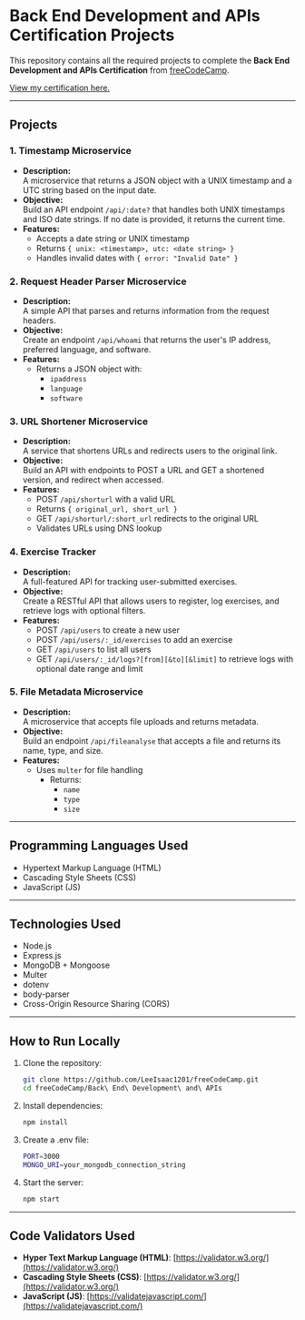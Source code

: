 # Back End Development and APIs Certification Projects

This repository contains all the required projects to complete the **Back End Development and APIs Certification** from [freeCodeCamp](https://www.freecodecamp.org/learn/back-end-development-and-apis/).

[View my certification here.](https://www.freecodecamp.org/certification/-SirLancelot/back-end-development-and-apis)

---

## Projects

### 1. Timestamp Microservice

- **Description:**  
  A microservice that returns a JSON object with a UNIX timestamp and a UTC string based on the input date.
- **Objective:**  
  Build an API endpoint `/api/:date?` that handles both UNIX timestamps and ISO date strings. If no date is provided, it returns the current time.
- **Features:**
  - Accepts a date string or UNIX timestamp
  - Returns `{ unix: <timestamp>, utc: <date string> }`
  - Handles invalid dates with `{ error: "Invalid Date" }`

### 2. Request Header Parser Microservice

- **Description:**  
  A simple API that parses and returns information from the request headers.
- **Objective:**  
  Create an endpoint `/api/whoami` that returns the user's IP address, preferred language, and software.
- **Features:**
  - Returns a JSON object with:
    - `ipaddress`
    - `language`
    - `software`

### 3. URL Shortener Microservice

- **Description:**  
  A service that shortens URLs and redirects users to the original link.
- **Objective:**  
  Build an API with endpoints to POST a URL and GET a shortened version, and redirect when accessed.
- **Features:**
  - POST `/api/shorturl` with a valid URL
  - Returns `{ original_url, short_url }`
  - GET `/api/shorturl/:short_url` redirects to the original URL
  - Validates URLs using DNS lookup

### 4. Exercise Tracker

- **Description:**  
  A full-featured API for tracking user-submitted exercises.
- **Objective:**  
  Create a RESTful API that allows users to register, log exercises, and retrieve logs with optional filters.
- **Features:**
  - POST `/api/users` to create a new user
  - POST `/api/users/:_id/exercises` to add an exercise
  - GET `/api/users` to list all users
  - GET `/api/users/:_id/logs?[from][&to][&limit]` to retrieve logs with optional date range and limit

### 5. File Metadata Microservice

- **Description:**  
  A microservice that accepts file uploads and returns metadata.
- **Objective:**  
  Build an endpoint `/api/fileanalyse` that accepts a file and returns its name, type, and size.
- **Features:**
  - Uses `multer` for file handling
    - Returns:
      - `name`
      - `type`
      - `size`

---

## Programming Languages Used
- Hypertext Markup Language (HTML)
- Cascading Style Sheets (CSS)
- JavaScript (JS)

---

## Technologies Used
- Node.js
- Express.js
- MongoDB + Mongoose
- Multer
- dotenv
- body-parser
- Cross-Origin Resource Sharing (CORS)

---

## How to Run Locally
1. Clone the repository:
   ```bash
   git clone https://github.com/LeeIsaac1201/freeCodeCamp.git
   cd freeCodeCamp/Back\ End\ Development\ and\ APIs
2. Install dependencies:   
   ```bash
   npm install
3. Create a .env file:
   ```bash
   PORT=3000
   MONGO_URI=your_mongodb_connection_string
4. Start the server:
   ```bash
   npm start

---

## Code Validators Used

- **Hyper Text Markup Language (HTML)**: [https://validator.w3.org/](https://validator.w3.org/)
- **Cascading Style Sheets (CSS)**: [https://validator.w3.org/](https://validator.w3.org/)
- **JavaScript (JS)**: [https://validatejavascript.com/](https://validatejavascript.com/)
